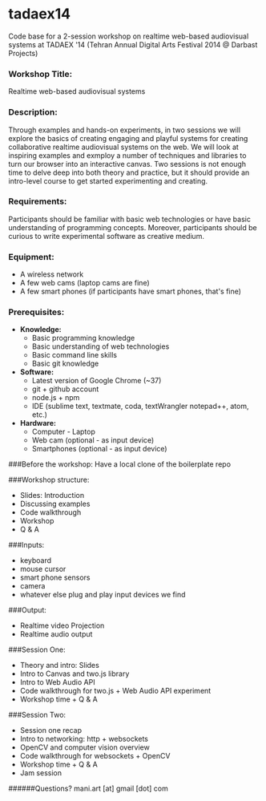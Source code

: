tadaex14
========

Code base for a 2-session workshop on realtime web-based audiovisual systems at TADAEX '14 (Tehran Annual Digital Arts Festival 2014 @ Darbast Projects)

### Workshop Title:
Realtime web-based audiovisual systems

### Description:
Through examples and hands-on experiments, in two sessions we will explore the basics of creating engaging and playful systems for creating collaborative realtime audiovisual systems on the web. We will look at inspiring examples and exmploy a number of techniques and libraries to turn our browser into an interactive canvas. Two sessions is not enough time to delve deep into both theory and practice, but it should provide an intro-level course to get started experimenting and creating.

### Requirements:
Participants should be familiar with basic web technologies or have basic understanding of programming concepts. Moreover, participants should be curious to write experimental software as creative medium.  

### Equipment:
* A wireless network
* A few web cams (laptop cams are fine)
* A few smart phones (if participants have smart phones, that's fine) 

### Prerequisites:
* **Knowledge:**
	* Basic programming knowledge 
	* Basic understanding of web technologies
	* Basic command line skills
	* Basic git knowledge 
* **Software:**
	* Latest version of Google Chrome (~37)
	* git + github account
	* node.js + npm
	* IDE (sublime text, textmate, coda, textWrangler notepad++, atom, etc.)
* **Hardware:**
	* Computer - Laptop
	* Web cam (optional - as input device)
	* Smartphones (optional - as input device)
	
###Before the workshop:
Have a local clone of the boilerplate repo

###Workshop structure:
* Slides: Introduction
* Discussing examples
* Code walkthrough
* Workshop
* Q & A

###Inputs:
* keyboard
* mouse cursor
* smart phone sensors
* camera
* whatever else plug and play input devices we find

###Output: 
* Realtime video Projection
* Realtime audio output

###Session One:
* Theory and intro: Slides
* Intro to Canvas and two.js library
* Intro to Web Audio API
* Code walkthrough for two.js + Web Audio API experiment
* Workshop time + Q & A

###Session Two:
* Session one recap
* Intro to networking: http + websockets
* OpenCV and computer vision overview
* Code walkthrough for websockets + OpenCV
* Workshop time + Q & A
* Jam session 

######Questions? mani.art [at] gmail [dot] com





	